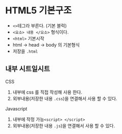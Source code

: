 # HTML5 기본구조

+ `<>`테그라 부른다. (기본 블럭)
+ `<요소> 내용 </요소>` 형식이다.
+ `<html>` 기본시작
+ html -> head -> body 의 기본형식
+ 저장을 `.html`


## 내부 시트일시트 

CSS

1. 내부에 css 를 직접 작성해 사용 한다.
2. 외부내용(저장한 내용 `.css`)을 연결해서 사용 할 수 있다.

Javascript

1. 내부에 작정 가능`<script> </script>`
2. 외부내용(저장한 내용 `.js`)을 연결해서 사용 할 수 있다.
